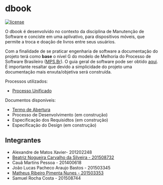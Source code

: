 # dbook

[![license](https://img.shields.io/github/license/matheuspiment/dbook.svg?style=plastic)](https://github.com/matheuspiment/dbook/blob/master/LICENSE)

O dbook é desenvolvido no contexto da disciplina de Manutenção de Software e conciste em uma aplivativo, para dispositivos móveis, que permite a troca e doação de livros entre seus usuários.

Com a finalidade de se praticar engenharia de software a documentação do projeto terá como **base** o nível G do modelo de Melhoria do Processo de Software Brasileiro ([MPS.Br](http://www.softex.br/mpsbr/)). O guia geral de software pode ser obtido [aqui](http://www.softex.br/wp-content/uploads/2016/04/MPS.BR_Guia_Geral_Software_2016-com-ISBN.pdf?x15632). É importante resaltar que devido a simplicidade do projeto uma documentação mais enxuta/objetiva será construída.

Processos utilizados:  
* [Processo Unificado](https://github.com/matheuspiment/dbook/blob/master/docs/processo/definicao/pu-processo.md)

Documentos disponíveis:

* [Termo de Abertura](https://github.com/matheuspiment/dbook/blob/master/docs/DB2017-1-TAP-1.0.md)
* Processo de Desenvolvimento (em construção)
* Especificação dos Requisidtos (em construção)
* Especificação do Design (em construção)

## Integrantes

- Alexandre de Matos Xavier- 201202248
- [Beatriz Nogueira Carvalho da Silveira - 201508732](https://github.com/BeatrizN) 
- Cauã Martins Pessoa - 201400618
- João Lucas Pacheco Araujo Bastos - 201503345
- [Matheus Ribeiro Pimenta Nunes - 201503353](https://github.com/matheuspiment)
- Samuel Rocha Costa - 201508744



